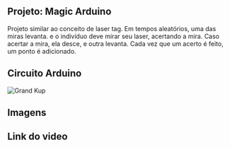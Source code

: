 ## Projeto: Magic Arduino
Projeto similar ao conceito de laser tag. Em tempos aleatórios, uma das miras levanta. e o indivíduo deve mirar seu laser, acertando a mira.
Caso acertar a mira, ela desce, e outra levanta. Cada vez que um acerto é feito, um ponto é adicionado.

## Circuito Arduino
![Grand Kup](https://user-images.githubusercontent.com/49030518/179756431-0ebf0138-9785-4c23-adb8-c94adddbdcbe.png)


## Imagens

## Link do video


